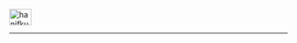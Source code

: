 <p align="left">
<a href="https://kaggle.com/hanifkurniawan" target="blank"><img align="Center" src="https://raw.githubusercontent.com/rahuldkjain/github-profile-readme-generator/master/src/images/icons/Social/kaggle.svg" alt="hanifkurniawan" height="30" width="40" /></a>
</p>

<hr>
